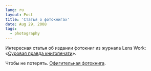 ```yaml
---
lang: ru
layout: Post
title: 'Статья о фотокнигах'
date: Aug 29, 2008
tags:
  - photography
---
```


Интересная статья об издании фотокниг из журнала Lens Work: «[Суровая правда книгопечати](http://amirko.livejournal.com/216087.html "Брукс Дженсен — Суровая правда книгопечати")».

Чтобы не потерять. [Офигительная фотокнига](http://lanita.livejournal.com/971972.html "Про пузайца").
